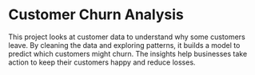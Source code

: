 # Customer Churn Analysis
This project looks at customer data to understand why some customers leave. By cleaning the data and exploring patterns, it builds a model to predict which customers might churn. The insights help businesses take action to keep their customers happy and reduce losses.
